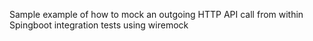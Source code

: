 Sample example of how to mock an outgoing HTTP API call from within Spingboot integration tests using wiremock